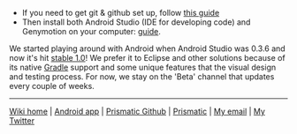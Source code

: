 * If you need to get git & github set up, follow [this guide](SettingUpGit.md)
* Then install both Android Studio (IDE for developing code) and Genymotion on your computer: [guide](SettingUpAndroidStudio&GenyMotion.md).

We started playing around with Android when Android Studio was 0.3.6 and now it's hit [stable 1.0](http://android-developers.blogspot.com/2014/12/android-studio-10.html)!  We prefer it to Eclipse and other solutions because of its native [Gradle](http://developer.android.com/sdk/installing/studio-build.html) support and some unique features that the visual design and testing process.  For now, we stay on the 'Beta' channel that updates every couple of weeks. 

---
[Wiki home](https://github.com/nstevens/androidguide/) | [Android app](http://play.google.com/store/apps/details?id=com.Prismatic.android) | [Prismatic Github](http://github.com/Prismatic) | [Prismatic](http://getprismatic.com) | [My email](mailto:nick@getprismatic.com) | [My Twitter](http://twitter.com/njs)